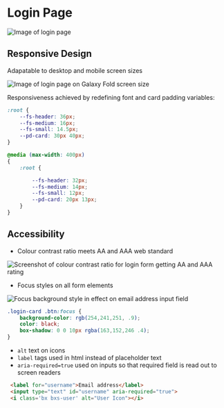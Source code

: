 # Login Page

![Image of login page](https://github.com/gabrielrowan/LoginPageFE/assets/86267314/4834fd7a-3263-4431-a860-9158493c634e)

## Responsive Design

Adapatable to desktop and mobile screen sizes

![Image of login page on Galaxy Fold screen size](https://github.com/gabrielrowan/LoginPageFE/assets/86267314/275da9c1-3c15-45b2-8cbb-0c1ac8cc1136)

Responsiveness achieved by redefining font and card padding variables:

```css
:root {
    --fs-header: 36px;
    --fs-medium: 16px;
    --fs-small: 14.5px;
    --pd-card: 30px 40px;
}

@media (max-width: 400px)
{
    :root {

        --fs-header: 32px;
        --fs-medium: 14px;
        --fs-small: 12px;
        --pd-card: 20px 13px;
    }
}
```

## Accessibility

* Colour contrast ratio meets AA and AAA web standard

![Screenshot of colour contrast ratio for login form getting AA and AAA rating](https://github.com/gabrielrowan/LoginPageFE/assets/86267314/f156f507-e5db-42a4-ab3b-273ead73d74c)
  
* Focus styles on all form elements

![Focus background style in effect on email address input field](https://github.com/gabrielrowan/LoginPageFE/assets/86267314/59d6ad56-744c-4ef3-af34-31022e3c61c6)

```css
.login-card .btn:focus {
    background-color: rgb(254,241,251, .9);
    color: black;
    box-shadow: 0 0 10px rgba(163,152,246 .4);
}
```

* `alt` text on icons
* `label` tags used in html instead of placeholder text
* `aria-required=true` used on inputs so that required field is read out to screen readers

```html
 <label for="username">Email address</label>
 <input type="text" id="username" aria-required="true">
 <i class='bx bxs-user' alt="User Icon"></i>
```
  
